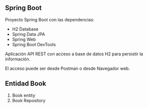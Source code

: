 ## Spring Boot

Proyecto Spring Boot con las dependencias:
* H2 Database
* Spring Data JPA
* Spring Web
* Spring Boot DevTools

Aplicación API REST con acceso a base de datos H2 para persistir la información.

El acceso puede ser desde Postman o desde Navegador web.

## Entidad Book

1. Book entity
2. Book Repository